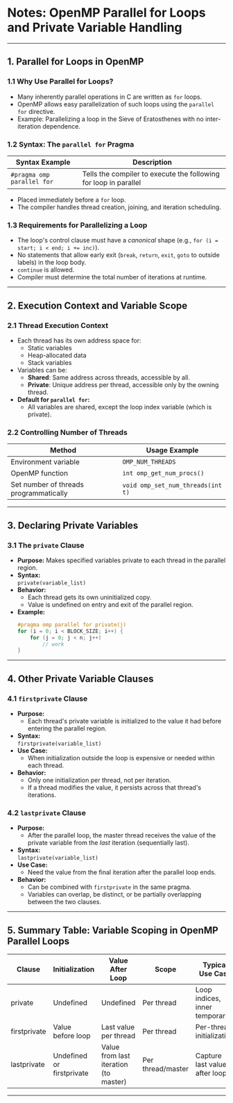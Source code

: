 # Notes: OpenMP Parallel for Loops and Private Variable Handling

---

## 1. Parallel for Loops in OpenMP

### 1.1 Why Use Parallel for Loops?
- Many inherently parallel operations in C are written as `for` loops.
- OpenMP allows easy parallelization of such loops using the `parallel for` directive.
- Example: Parallelizing a loop in the Sieve of Eratosthenes with no inter-iteration dependence.

### 1.2 Syntax: The `parallel for` Pragma

| Syntax Example              | Description                                  |
|-----------------------------|----------------------------------------------|
| `#pragma omp parallel for`  | Tells the compiler to execute the following for loop in parallel |

- Placed immediately before a `for` loop.
- The compiler handles thread creation, joining, and iteration scheduling.

### 1.3 Requirements for Parallelizing a Loop
- The loop's control clause must have a *canonical* shape (e.g., `for (i = start; i < end; i += inc)`).
- No statements that allow early exit (`break`, `return`, `exit`, `goto` to outside labels) in the loop body.
- `continue` is allowed.
- Compiler must determine the total number of iterations at runtime.

---

## 2. Execution Context and Variable Scope

### 2.1 Thread Execution Context
- Each thread has its own address space for:
  - Static variables
  - Heap-allocated data
  - Stack variables
- Variables can be:
  - **Shared**: Same address across threads, accessible by all.
  - **Private**: Unique address per thread, accessible only by the owning thread.
- **Default for `parallel for`:**
  - All variables are shared, except the loop index variable (which is private).

### 2.2 Controlling Number of Threads

| Method                           | Usage Example                 |
|-----------------------------------|------------------------------|
| Environment variable              | `OMP_NUM_THREADS`            |
| OpenMP function                   | `int omp_get_num_procs()`    |
| Set number of threads programmatically | `void omp_set_num_threads(int t)` |

---

## 3. Declaring Private Variables

### 3.1 The `private` Clause

- **Purpose:** Makes specified variables private to each thread in the parallel region.
- **Syntax:**  
  `private(variable_list)`
- **Behavior:**  
  - Each thread gets its own uninitialized copy.
  - Value is undefined on entry and exit of the parallel region.
- **Example:**
  ```c
  #pragma omp parallel for private(j)
  for (i = 0; i < BLOCK_SIZE; i++) {
      for (j = 0; j < n; j++)
          // work
  }
  ```

---

## 4. Other Private Variable Clauses

### 4.1 `firstprivate` Clause

- **Purpose:**  
  - Each thread's private variable is initialized to the value it had before entering the parallel region.
- **Syntax:**  
  `firstprivate(variable_list)`
- **Use Case:**  
  - When initialization outside the loop is expensive or needed within each thread.
- **Behavior:**  
  - Only one initialization per thread, not per iteration.
  - If a thread modifies the value, it persists across that thread's iterations.

### 4.2 `lastprivate` Clause

- **Purpose:**  
  - After the parallel loop, the master thread receives the value of the private variable from the *last* iteration (sequentially last).
- **Syntax:**  
  `lastprivate(variable_list)`
- **Use Case:**  
  - Need the value from the final iteration after the parallel loop ends.
- **Behavior:**  
  - Can be combined with `firstprivate` in the same pragma.
  - Variables can overlap, be distinct, or be partially overlapping between the two clauses.

---

## 5. Summary Table: Variable Scoping in OpenMP Parallel Loops

| Clause         | Initialization           | Value After Loop        | Scope    | Typical Use Case               |
|----------------|-------------------------|------------------------|----------|--------------------------------|
| private        | Undefined               | Undefined              | Per thread | Loop indices, inner temporaries |
| firstprivate   | Value before loop       | Last value per thread  | Per thread | Per-thread initialization      |
| lastprivate    | Undefined or firstprivate| Value from last iteration (to master) | Per thread/master | Capture last value after loop   |

---